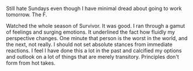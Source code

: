 Still hate Sundays even though I have minimal dread about going to work tomorrow. The F.

Watched the whole season of Survivor. It was good. I ran through a gamut of feelings and surging emotions. It underlined the fact how fluidly my perspective changes. One minute that person is the worst in the world, and the next, not really. I should not set absolute stances from immediate reactions. I feel I have done this a lot in the past and calcified my options and outlook on a lot of things that are merely transitory. Principles don't form from hot takes.
